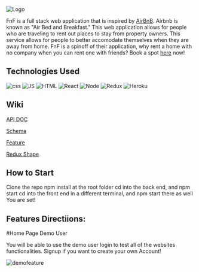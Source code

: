 ![Logo](https://i.ibb.co/7NMVBTx/fflogo.png)

FnF is a full stack web application that is inspired by [AirBnB](https://www.airbnb.com/). Airbnb is known as "Air Bed and Breakfast." This web application allows for people who are traveling to rent out places to stay from property owners. This service allows for people to better accomodate themselves when they are away from home. FnF is a spinoff of their application, why rent a home with no company when you can rent one with friends? Book a spot [here](https://shinymango.herokuapp.com/) now!

## Technologies Used
![css](https://img.shields.io/badge/CSS_Wizardry%20-%23F43059.svg?&style=for-the-badge&logo=CSS%20Wizardry&logoColor=white)
![JS](https://img.shields.io/badge/JavaScript%20-%23F7DF1E.svg?&style=for-the-badge&logo=JavaScript&logoColor=white)
![HTML](https://img.shields.io/badge/HTML_Academy%20-%23302683.svg?&style=for-the-badge&logo=HTML%20Academy&logoColor=white)
![React](https://img.shields.io/badge/React%20-%2361DAFB.svg?&style=for-the-badge&logo=React&logoColor=white)
![Node](https://img.shields.io/badge/Node.js%20-%23339933.svg?&style=for-the-badge&logo=Node.js&logoColor=white)
![Redux](https://img.shields.io/badge/Redux%20-%23764ABC.svg?&style=for-the-badge&logo=Redux&logoColor=white)
![Heroku](https://img.shields.io/badge/Heroku%20-%23430098.svg?&style=for-the-badge&logo=Heroku&logoColor=white)

## Wiki 
[API DOC](https://github.com/Tan0699/API-project/wiki/API-DOC)

[Schema](https://github.com/Tan0699/API-project/wiki/AirBnB-Schema)

[Feature](https://github.com/Tan0699/API-project/wiki/Features)

[Redux Shape](https://github.com/Tan0699/API-project/wiki/Redux-Shape)

## How to Start
Clone the repo 
npm install at the root folder
cd into the back end, and npm start 
cd into the front end in a different terminal, and npm start there as well
You are set!

## Features Directiions: 
#Home Page Demo User 

You will be able to use the demo user login to test all of the websites functionalities.
Signup if you want to create your own Account!


![demofeature](https://user-images.githubusercontent.com/106413691/197546359-4e19c88b-d0b8-4c11-a116-72f872996b03.png)


